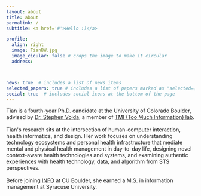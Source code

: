 ```yaml
---
layout: about
title: about
permalink: /
subtitle: <a href='#'>Hello :)</a>

profile:
  align: right
  image: TianBW.jpg
  image_cicular: false # crops the image to make it circular
  address:



news: true  # includes a list of news items
selected_papers: true # includes a list of papers marked as "selected={true}"
social: true  # includes social icons at the bottom of the page
---
```


Tian is a fourth-year Ph.D. candidate at the University of Colorado Boulder, advised by [Dr. Stephen Voida](https://stephen.voida.com/), a member of [TMI (Too Much Information) lab](https://tmilab.colorado.edu/).
<br />
<br />
Tian's research sits at the intersection of human-computer interaction, health informatics, and design. Her work focuses on understanding technology ecosystems and personal health infrastructure that mediate mental and physical health management in day-to-day life, designing novel context-aware health technologies and systems, and examining authentic experiences with health technology, data, and algorithm from STS perspectives.
<br />
<br />
Before joining [INFO](https://www.colorado.edu/cmci/infoscience) at CU Boulder, she earned a M.S. in information management at Syracuse University.
